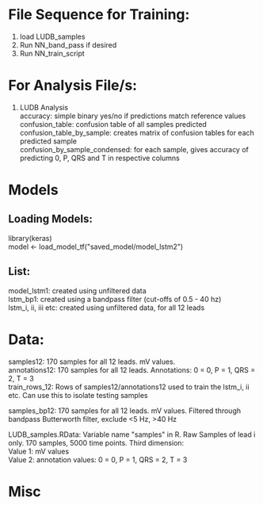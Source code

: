 # File Sequence for Training: 
1. load LUDB_samples
2. Run NN_band_pass if desired
3. Run NN_train_script

# For Analysis File/s: 
1. LUDB Analysis  
   accuracy: simple binary yes/no if predictions match reference values  
   confusion_table: confusion table of all samples predicted  
   confusion_table_by_sample: creates matrix of confusion tables for each predicted sample  
   confusion_by_sample_condensed: for each sample, gives accuracy of predicting 0, P, QRS and T in respective columns  

# Models  
## Loading Models:  
library(keras)  
model <- load_model_tf("saved_model/model_lstm2")  

## List:  
model_lstm1: created using unfiltered data  
lstm_bp1: created using a bandpass filter (cut-offs of 0.5 - 40 hz)  
lstm_i, ii, iii etc: created using unfiltered data, for all 12 leads  

# Data:
samples12: 170 samples for all 12 leads. mV values.  
annotations12: 170 samples for all 12 leads. Annotations: 0 = 0, P = 1, QRS = 2, T = 3  
train_rows_12: Rows of samples12/annotations12 used to train the lstm_i, ii etc. Can use this to isolate testing samples  

samples_bp12: 170 samples for all 12 leads. mV values. Filtered through bandpass Butterworth filter, exclude <5 Hz, >40 Hz

LUDB_samples.RData: Variable name "samples" in R. Raw Samples of lead i only. 170 samples, 5000 time points. 
Third dimension:  
Value 1: mV values  
Value 2: annotation values: 0 = 0, P = 1, QRS = 2, T = 3  

# Misc
